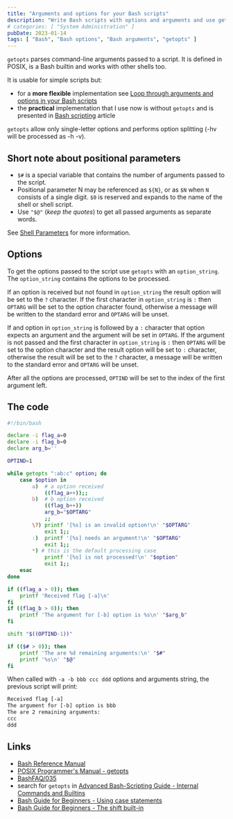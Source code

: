 ```yaml
---
title: "Arguments and options for your Bash scripts"
description: "Write Bash scripts with options and arguments and use getopts for parsing"
# categories: [ "System Administration" ]
pubDate: 2023-01-14
tags: [ "Bash", "Bash options", "Bash arguments", "getopts" ]
---
```


`getopts` parses command-line arguments passed to a script. It is defined in POSIX, is a Bash builtin and works with other shells too.

It is usable for simple scripts but:

- for a **more flexible** implementation see [Loop through arguments and options in your Bash scripts](/blog/bash_loop_options_arguments)
- the **practical** implementation that I use now is without `getopts` and is presented in [Bash scripting](/blog/bash_scripting) article

`getopts` allow only single-letter options and performs option splitting (-hv will be processed as -h -v).

## Short note about positional parameters

- `$#` is a special variable that contains the number of arguments passed to the script.
- Positional parameter N may be referenced as `${N}`, or as `$N` when `N` consists of a single digit.
`$0` is reserved and expands to the name of the shell or shell script.
- Use `"$@"` (*keep the quotes*) to get all passed arguments as separate words.

See [Shell Parameters](https://www.gnu.org/software/bash/manual/html_node/Shell-Parameters.html) for more information.

## Options

To get the options passed to the script use `getopts` with an `option_string`.
The `option_string` contains the options to be processed.

If an option is received but not found in `option_string` the result option will be set to the `?` character.
If the first character in `option_string` is `:` then `OPTARG` will be set to the option character found, otherwise a message will be written to the standard error and `OPTARG` will be unset.

If and option in `option_string` is followed by a `:` character that option expects an argument and the argument will be set in `OPTARG`.
If the argument is not passed and the first character in `option_string` is `:` then `OPTARG` will be set to the option character and the result option will be set to `:` character, otherwise the result will be set to the `?` character, a message will be written to the standard error and `OPTARG` will be unset.

After all the options are processed, `OPTIND` will be set to the index of the first argument left.

## The code

```sh
#!/bin/bash

declare -i flag_a=0
declare -i flag_b=0
declare arg_b=''

OPTIND=1

while getopts ":ab:c" option; do
    case $option in
        a)  # a option received
            ((flag_a++));;
        b)  # b option received
            ((flag_b++))
            arg_b="$OPTARG"
            ;;
        \?) printf '[%s] is an invalid option!\n' "$OPTARG"
            exit 1;;
        :)  printf '[%s] needs an argument!\n' "$OPTARG"
            exit 1;;
        *) # this is the default processing case
            printf '[%s] is not processed!\n' "$option"
            exit 1;;
    esac
done

if ((flag_a > 0)); then
    printf 'Received flag [-a]\n'
fi
if ((flag_b > 0)); then
    printf 'The argument for [-b] option is %s\n' "$arg_b"
fi

shift "$((OPTIND-1))"

if (($# > 0)); then
    printf 'The are %d remaining arguments:\n' "$#"
    printf '%s\n' "$@"
fi
```

When called with `-a -b bbb ccc ddd` options and arguments string, the previous script will print:

```txt
Received flag [-a]
The argument for [-b] option is bbb
The are 2 remaining arguments:
ccc
ddd
```

## Links

- [Bash Reference Manual](https://www.gnu.org/software/bash/manual/bash.html)
- [POSIX Programmer's Manual - getopts](https://man7.org/linux/man-pages/man1/getopts.1p.html)
- [BashFAQ/035](https://mywiki.wooledge.org/BashFAQ/035)
- search for `getopts` in [Advanced Bash-Scripting Guide - Internal Commands and Builtins](https://tldp.org/LDP/abs/html/internal.html)
- [Bash Guide for Beginners - Using case statements](https://tldp.org/LDP/Bash-Beginners-Guide/html/sect_07_03.html)
- [Bash Guide for Beginners - The shift built-in](https://tldp.org/LDP/Bash-Beginners-Guide/html/sect_09_07.html)
